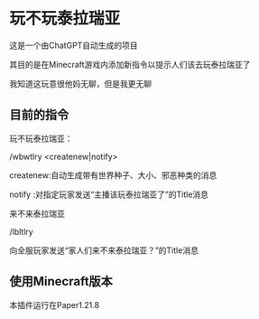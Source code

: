 # 玩不玩泰拉瑞亚
这是一个由ChatGPT自动生成的项目

其目的是在Minecraft游戏内添加新指令以提示人们该去玩泰拉瑞亚了

我知道这玩意很他妈无聊，但是我更无聊

## 目前的指令

玩不玩泰拉瑞亚：

/wbwtlry <createnew|notify>

createnew:自动生成带有世界种子、大小、邪恶种类的消息

notify <playerID>:对指定玩家发送“主播该玩泰拉瑞亚了”的Title消息

来不来泰拉瑞亚

/lbltlry

向全服玩家发送“家人们来不来泰拉瑞亚？”的Title消息

## 使用Minecraft版本

本插件运行在Paper1.21.8
